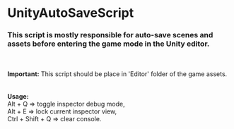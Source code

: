 # UnityAutoSaveScript<br>
<h3>This script is mostly responsible for auto-save scenes and assets before entering the game mode in the Unity editor.</h3><br>
<br>
<b>Important:</b> This script should be place in 'Editor' folder of the game assets.<br>
<br>
<br>
<b>Usage:</b><br>
Alt + Q => toggle inspector debug mode,<br>
Alt + E => lock current inspector view,<br>
Ctrl + Shift + Q => clear console.
